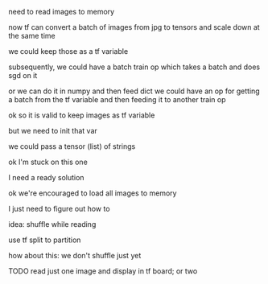 need to read images to memory

now tf can convert a batch of images from jpg to tensors
and scale down at the same time

we could keep those as a tf variable

subsequently, we could have a batch train op
which takes a batch and does sgd on it

or we can do it in numpy and then feed dict
we could have an op for getting a batch from
the tf variable and then feeding it to another
train op

ok so it is valid to keep images as tf variable

but we need to init that var

we could pass a tensor (list) of strings

ok I'm stuck on this one

I need a ready solution

ok we're encouraged to load all images to memory

I just need to figure out how to

idea: shuffle while reading

use tf split to partition

how about this: we don't shuffle just yet

TODO read just one image and display in tf board; or two

























